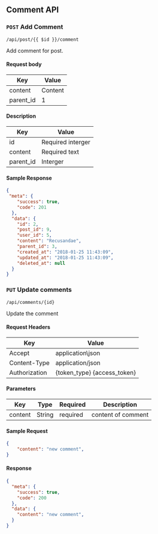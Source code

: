 ## Comment API

### `POST` Add Comment
```
/api/post/{{ $id }}/comment

 ```
 Add comment for post.
#### Request body
| Key | Value |
|---|---|
| content | Content |
| parent_id | 1 |

#### Description
| Key | Value |
|---|---|
| id | Required interger |
| content | Required text |
| parent_id | Interger |

#### Sample Response
```json
{
 "meta": {
    "success": true,
    "code": 201
  },
  "data": {
    "id": 2,
    "post_id": 9,
    "user_id": 5,
    "content": "Recusandae",
    "parent_id": 3,
    "created_at": "2018-01-25 11:43:09",
    "updated_at": "2018-01-25 11:43:09",
    "deleted_at": null
  }
}
```
### `PUT` Update comments
```
/api/comments/{id}
```
Update the comment
#### Request Headers
| Key | Value |
|---|---|
|Accept|application\json
|Content-Type|application/json
|Authorization|{token_type} {access_token}|

#### Parameters
| Key | Type | Required | Description |
|---|---|---|---|
| content | String | required | content of comment |

#### Sample Request
```json
{
	"content": "new comment",
}
```

#### Response
```json
{
  "meta": {
    "success": true,
    "code": 200
  },
  "data": {
    "content": "new comment",
  }
}
```
